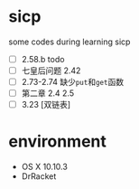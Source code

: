 # sicp
some codes during learning sicp

- [ ] 2.58.b todo
- [ ] 七皇后问题 2.42
- [ ] 2.73-2.74 缺少`put`和`get`函数
- [ ] 第二章 2.4 2.5
- [ ] 3.23 [双链表]
# environment

- OS X 10.10.3
- DrRacket
